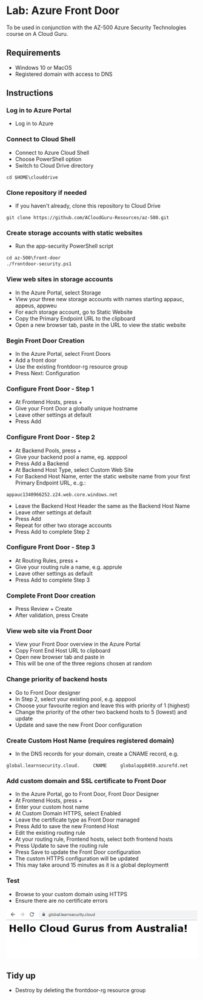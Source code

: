 # Lab: Azure Front Door

To be used in conjunction with the AZ-500 Azure Security Technologies course on A Cloud Guru.

## Requirements
* Windows 10 or MacOS
* Registered domain with access to DNS

## Instructions

### Log in to Azure Portal
* Log in to Azure

### Connect to Cloud Shell
* Connect to Azure Cloud Shell
* Choose PowerShell option
* Switch to Cloud Drive directory
```
cd $HOME\clouddrive
```

### Clone repository if needed
* If you haven't already, clone this repository to Cloud Drive
```
git clone https://github.com/ACloudGuru-Resources/az-500.git
```
### Create storage accounts with static websites
* Run the app-security PowerShell script
```
cd az-500\front-door
./frontdoor-security.ps1
```
### View web sites in storage accounts
* In the Azure Portal, select Storage
* View your three new storage accounts with names starting appauc, appeus, appweu
* For each storage account, go to Static Website
* Copy the Primary Endpoint URL to the clipboard
* Open a new browser tab, paste in the URL to view the static website

### Begin Front Door Creation
* In the Azure Portal, select Front Doors
* Add a front door
* Use the existing frontdoor-rg resource group
* Press Next: Configuration

### Configure Front Door - Step 1
* At Frontend Hosts, press +
* Give your Front Door a globally unique hostname
* Leave other settings at default
* Press Add

### Configure Front Door - Step 2
* At Backend Pools, press +
* Give your backend pool a name, eg. apppool
* Press Add a Backend
* At Backend Host Type, select Custom Web Site
* For Backend Host Name, enter the static website name from your first Primary Endpoint URL, e..g.:
```
appauc1340966252.z24.web.core.windows.net
```
* Leave the Backend Host Header the same as the Backend Host Name
* Leave other settings at default
* Press Add
* Repeat for other two storage accounts
* Press Add to complete Step 2

### Configure Front Door - Step 3
* At Routing Rules, press +
* Give your routing rule a name, e.g. apprule
* Leave other settings as default
* Press Add to complete Step 3

### Complete Front Door creation
* Press Review + Create
* After validation, press Create

### View web site via Front Door
* View your Front Door overview in the Azure Portal
* Copy Front End Host URL to clipboard
* Open new browser tab and paste in
* This will be one of the three regions chosen at random

### Change priority of backend hosts
* Go to Front Door designer
* In Step 2, select your existing pool, e.g. apppool
* Choose your favourite region and leave this with priority of 1 (highest)
* Change the priority of the other two backend hosts to 5 (lowest) and update
* Update and save the new Front Door configuration

### Create Custom Host Name (requires registered domain)
* In the DNS records for your domain, create a CNAME record, e.g.
```
global.learnsecurity.cloud.     CNAME     globalapp8459.azurefd.net
```

### Add custom domain and SSL certificate to Front Door
* In the Azure Portal, go to Front Door, Front Door Designer
* At Frontend Hosts, press +
* Enter your custom host name
* At Custom Domain HTTPS, select Enabled
* Leave the certificate type as Front Door managed
* Press Add to save the new Frontend Host
* Edit the existing routing rule
* At your routing rule, Frontend hosts, select both frontend hosts
* Press Update to save the routing rule
* Press Save to update the Front Door configuration
* The custom HTTPS configuration will be updated
* This may take around 15 minutes as it is a global deploymentt 

### Test
* Browse to your custom domain using HTTPS
* Ensure there are no certificate errors

![Alt text](front-door.png?raw=true "Front Door custom domain")

## Tidy up
* Destroy by deleting the frontdoor-rg resource group
